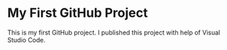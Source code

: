 # My First GitHub Project

This is my first GitHub project. I published this project with help of Visual Studio Code.
